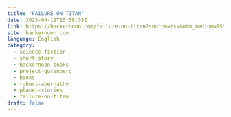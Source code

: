 ```yaml
---
title: "FAILURE ON TITAN"
date: 2023-04-19T15:58:33Z
link: https://hackernoon.com/failure-on-titan?source=rss&utm_medium=RSS&utm_source=news.12bit.vn
site: hackernoon.com
language: English
category:
  - science-fiction
  - short-story
  - hackernoon-books
  - project-gutenberg
  - books
  - robert-abernathy
  - planet-stories
  - failure-on-titan
draft: false
---
```

